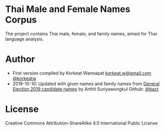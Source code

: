 # Thai Male and Female Names Corpus

The project contains Thai male, female, and family names, aimed for Thai language analysis.

# Author

- First version compiled by Korkeat Wannapat <korkeat.w@gmail.com> [@korkeatw](https://github.com/korkeatw/)
- 2019-10-10: Updated with given names and family names from [General Election 2019 candidate names](https://github.com/codeforthailand/dataset-election-62-candidates/tree/master/data) by Arthit Suriyawongkul Github: [@bact](https://github.com/bact/)

# License

Creative Commons Attribution-ShareAlike 4.0 International Public License
